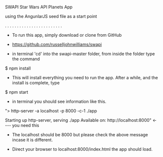 SWAPI Star Wars API Planets App

using the AngunlarJS seed file as a start point

. . . . . . . . . . . . . . . . . . . . . . . .


* To run this app, simply download or clone from GitHub

* https://github.com/russelljohnwilliams/swapi

* in terminal 'cd' into the swapi-master folder, from inside the folder type the command

$ npm install 

* This will install everything you need to run the app. After a while, and the install is complete, type

$ npm start

* in terminal you should see information like this.

"> http-server -a localhost -p 8000 -c-1 ./app

Starting up http-server, serving ./app
Available on:
  http://localhost:8000"   <---- you need this

* The localhost should be 8000 but please check the above message incase it is different. 

* Direct your browser to localhost:8000/index.html the app should load.